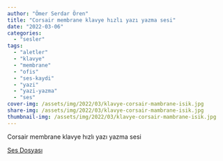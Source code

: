 ```yaml
---
author: "Ömer Serdar Ören"
title: "Corsair membrane klavye hızlı yazı yazma sesi"
date: "2022-03-06"
categories: 
  - "sesler"
tags: 
  - "aletler"
  - "klavye"
  - "membrane"
  - "ofis"
  - "ses-kaydi"
  - "yazi"
  - "yazi-yazma"
  - "ses"
cover-img: /assets/img/2022/03/klavye-corsair-mambrane-isik.jpg
share-img: /assets/img/2022/03/klavye-corsair-mambrane-isik.jpg
thumbnail-img: /assets/img/2022/03/klavye-corsair-mambrane-isik.jpg
---
```


Corsair membrane klavye hızlı yazı yazma sesi

[Ses Dosyası](/assets/sound/2022/03/corsair-membrane-klavye-hizli-yazi-yazma-sesi.mp3)